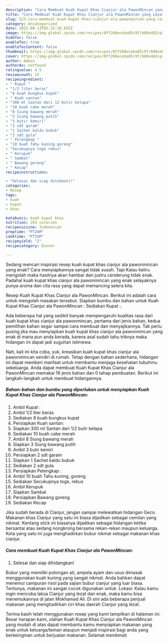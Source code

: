 ```yaml
---
description: "Cara Membuat Kuah Kupat Khas Cianjur ala PawonMincan yang Lezat Sekali, Buat Buka Puasa}"
title: "Cara Membuat Kuah Kupat Khas Cianjur ala PawonMincan yang Lezat Sekali, Buat Buka Puasa}"
slug: 523-cara-membuat-kuah-kupat-khas-cianjur-ala-pawonmincan-yang-lezat-sekali-buat-buka-puasa
category: Uncategorized
date: 2022-08-13T05:25:10.655Z
image: https://img-global.cpcdn.com/recipes/0ff268eceba85c9f/680x482cq70/kuah-kupat-khas-cianjur-ala-pawonmincan-foto-resep-utama.jpg
hideToc: false
enableToc: true
enableTocContent: false
thumbnail: https://img-global.cpcdn.com/recipes/0ff268eceba85c9f/680x482cq70/kuah-kupat-khas-cianjur-ala-pawonmincan-foto-resep-utama.jpg
cover: https://img-global.cpcdn.com/recipes/0ff268eceba85c9f/680x482cq70/kuah-kupat-khas-cianjur-ala-pawonmincan-foto-resep-utama.jpg
author: Admin
authorAv: notfound
ratingvalue: 4.5
reviewcount: 15
recipeingredient:
- " Kupat "
- "1/2 liter beras"
- "8 buah bungkus kupat"
- " Kuah santan"
- "300 ml Santan dari 12 butir kelapa"
- "10 buah cabe merah"
- "8 Siung bawang merah"
- "3 Siung bawang putih"
- "3 butir kemiri"
- "2 sdt garam"
- "1 Sachet kaldu bubuk"
- "2 sdt gula"
- " Pelengkap "
- "10 buah Tahu kuning goreng"
- "Secukupnya toge rebus"
- " Kerupuk"
- " Sambal"
- " Bawang goreng"
- " Kecap"
recipeinstructions:

- "Selesai dan siap dinikmati!"
categories:
- Resep
tags:
- kuah
- kupat
- khas

katakunci: kuah kupat khas 
nutrition: 263 calories
recipecuisine: Indonesian
preptime: "PT26M"
cooktime: "PT35M"
recipeyield: "2"
recipecategory: Dinner

---
```



Sedang mencari inspirasi resep kuah kupat khas cianjur ala pawonmincan yang enak? Cara menyiapkannya sangat tidak susah. Tapi Kalau keliru mengolah maka hasilnya akan hambar dan justru cenderung tidak enak. Padahal kuah kupat khas cianjur ala pawonmincan yang enak selayaknya punya aroma dan cita rasa yang dapat memancing selera kita.


Resep Kuah Kupat Khas Cianjur ala PawonMincan. Berikut ini adalah cara untuk mengolah masakan tersebut. Siapkan bumbu dan bahan untuk Kuah Kupat Khas Cianjur ala PawonMincan : Sediakan Kupat :.

Ada beberapa hal yang sedikit banyak mempengaruhi kualitas rasa dari kuah kupat khas cianjur ala pawonmincan, pertama dari jenis bahan, kedua pemilihan bahan segar sampai cara membuat dan menyajikannya. Tak perlu pusing jika mau menyiapkan kuah kupat khas cianjur ala pawonmincan yang enak di mana pun anda berada, karena asal sudah tahu triknya maka hidangan ini dapat jadi suguhan istimewa.


Nah, kali ini kita coba, yuk, kreasikan kuah kupat khas cianjur ala pawonmincan sendiri di rumah. Tetap dengan bahan sederhana, hidangan ini dapat memberi manfaat untuk membantu menjaga kesehatan tubuhmu sekeluarga. Anda dapat membuat Kuah Kupat Khas Cianjur ala PawonMincan memakai 19 jenis bahan dan 0 tahap pembuatan. Berikut ini langkah-langkah untuk membuat hidangannya.

<!--inarticleads1-->

##### Bahan-bahan dan bumbu yang diperlukan untuk menyiapkan Kuah Kupat Khas Cianjur ala PawonMincan:

1. Ambil  Kupat :
1. Ambil 1/2 liter beras
1. Sediakan 8 buah bungkus kupat
1. Persiapkan  Kuah santan:
1. Siapkan 300 ml Santan dari 1/2 butir kelapa
1. Sediakan 10 buah cabe merah
1. Ambil 8 Siung bawang merah
1. Siapkan 3 Siung bawang putih
1. Ambil 3 butir kemiri
1. Persiapkan 2 sdt garam
1. Siapkan 1 Sachet kaldu bubuk
1. Sediakan 2 sdt gula
1. Persiapkan  Pelengkap :
1. Ambil 10 buah Tahu kuning, goreng
1. Sediakan Secukupnya toge, rebus
1. Ambil  Kerupuk
1. Siapkan  Sambal
1. Persiapkan  Bawang goreng
1. Sediakan  Kecap


Jika sudah berada di Cianjur, jangan sampai melewatkan hidangan Geco. Makanan khas Cianjur yang satu ini biasa dijadikan sebagai cemilan yang nikmat. Kentang stick ini biasanya dijadikan sebagai hidangan ketika bersantai atau sedang nongkrong bersama rekan-rekan maupun keluarga. Kota yang satu ini juga menghadirkan bubur nikmat sebagai makanan khas cianjur. 

<!--inarticleads2-->

##### Cara membuat Kuah Kupat Khas Cianjur ala PawonMincan:


1. Selesai dan siap dihidangkan!

Bubur yang memiliki potongan ati, ampela ayam dan usus dimasak menggunakan kuah kuning yang sangat nikmat. Anda bahkan dapat menemui campuran risol pada sajian bubur cianjur yang luar biasa. Tentunya, makanan ini sangat cocok digunakan untuk. Lokasi: Kalau kamu ingin mencoba laksa Cianjur yang lezat dan enak, maka kamu bisa menemukannya di jalan Mokhamad Ali. Di sini ada beberapa penjual makanan yang menghadirkan ciri khas daerah Cianjur yang lezat. 

Terima kasih telah menggunakan resep yang kami tampilkan di halaman ini. Besar harapan kami, olahan Kuah Kupat Khas Cianjur ala PawonMincan yang mudah di atas dapat membantu kamu menyiapkan makanan yang enak untuk keluarga/teman ataupun menjadi inspirasi bagi anda yang berkeinginan untuk berjualan makanan. Selamat menikmati

